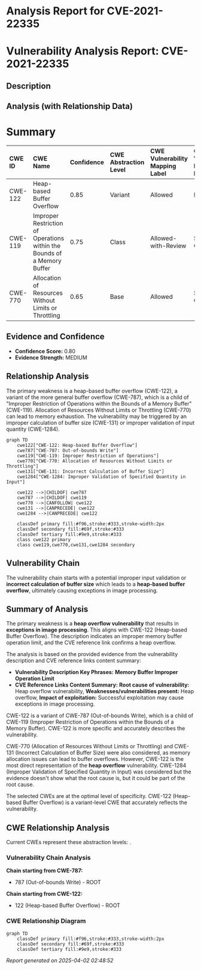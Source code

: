 # Analysis Report for CVE-2021-22335

# Vulnerability Analysis Report: CVE-2021-22335

## Description



## Analysis (with Relationship Data)

# Summary
| CWE ID  | CWE Name                                                | Confidence | CWE Abstraction Level | CWE Vulnerability Mapping Label | CWE-Vulnerability Mapping Notes |
| :-------- | :------------------------------------------------------ | :--------- | :---------------------- | :------------------------------ | :------------------------------ |
| CWE-122   | Heap-based Buffer Overflow                            | 0.85       | Variant               | Allowed                       | Primary CWE                   |
| CWE-119   | Improper Restriction of Operations within the Bounds of a Memory Buffer | 0.75      | Class               | Allowed-with-Review                       | Secondary Candidate                     |
| CWE-770   | Allocation of Resources Without Limits or Throttling     | 0.65       | Base                  | Allowed                       | Secondary Candidate                     |

## Evidence and Confidence

*   **Confidence Score:** 0.80
*   **Evidence Strength:** MEDIUM

## Relationship Analysis
The primary weakness is a heap-based buffer overflow (CWE-122), a variant of the more general buffer overflow (CWE-787), which is a child of "Improper Restriction of Operations within the Bounds of a Memory Buffer" (CWE-119). Allocation of Resources Without Limits or Throttling (CWE-770) can lead to memory exhaustion. The vulnerability may be triggered by an improper calculation of buffer size (CWE-131) or improper validation of input quantity (CWE-1284).

```mermaid
graph TD
    cwe122["CWE-122: Heap-based Buffer Overflow"]
    cwe787["CWE-787: Out-of-bounds Write"]
    cwe119["CWE-119: Improper Restriction of Operations"]
    cwe770["CWE-770: Allocation of Resources Without Limits or Throttling"]
    cwe131["CWE-131: Incorrect Calculation of Buffer Size"]
    cwe1284["CWE-1284: Improper Validation of Specified Quantity in Input"]

    cwe122 -->|CHILDOF| cwe787
    cwe787 -->|CHILDOF| cwe119
    cwe770 -->|CANFOLLOW| cwe122
    cwe131 -->|CANPRECEDE| cwe122
    cwe1284 -->|CANPRECEDE| cwe122

    classDef primary fill:#f96,stroke:#333,stroke-width:2px
    classDef secondary fill:#69f,stroke:#333
    classDef tertiary fill:#9e9,stroke:#333
    class cwe122 primary
    class cwe119,cwe770,cwe131,cwe1284 secondary
```

## Vulnerability Chain
The vulnerability chain starts with a potential improper input validation or **incorrect calculation of buffer size** which leads to a **heap-based buffer overflow**, ultimately causing exceptions in image processing.

## Summary of Analysis
The primary weakness is a **heap overflow vulnerability** that results in **exceptions in image processing**. This aligns with CWE-122 (Heap-based Buffer Overflow). The description indicates an improper memory buffer operation limit, and the CVE reference link confirms a heap overflow.

The analysis is based on the provided evidence from the vulnerability description and CVE reference links content summary:
*   **Vulnerability Description Key Phrases:** **Memory Buffer Improper Operation Limit**
*   **CVE Reference Links Content Summary:** **Root cause of vulnerability:** Heap overflow vulnerability, **Weaknesses/vulnerabilities present:** Heap overflow, **Impact of exploitation:** Successful exploitation may cause exceptions in image processing.

CWE-122 is a variant of CWE-787 (Out-of-bounds Write), which is a child of CWE-119 (Improper Restriction of Operations within the Bounds of a Memory Buffer). CWE-122 is more specific and accurately describes the vulnerability.

CWE-770 (Allocation of Resources Without Limits or Throttling) and CWE-131 (Incorrect Calculation of Buffer Size) were also considered, as memory allocation issues can lead to buffer overflows. However, CWE-122 is the most direct representation of the **heap overflow** vulnerability.
CWE-1284 (Improper Validation of Specified Quantity in Input) was considered but the evidence doesn't show what the root cause is, but it could be part of the root cause.

The selected CWEs are at the optimal level of specificity. CWE-122 (Heap-based Buffer Overflow) is a variant-level CWE that accurately reflects the vulnerability.


## CWE Relationship Analysis

Current CWEs represent these abstraction levels: .


### Vulnerability Chain Analysis

**Chain starting from CWE-787:**
- 787 (Out-of-bounds Write) - ROOT


**Chain starting from CWE-122:**
- 122 (Heap-based Buffer Overflow) - ROOT



### CWE Relationship Diagram

```mermaid
graph TD
    classDef primary fill:#f96,stroke:#333,stroke-width:2px
    classDef secondary fill:#69f,stroke:#333
    classDef tertiary fill:#9e9,stroke:#333
```



*Report generated on 2025-04-02 02:48:52*
